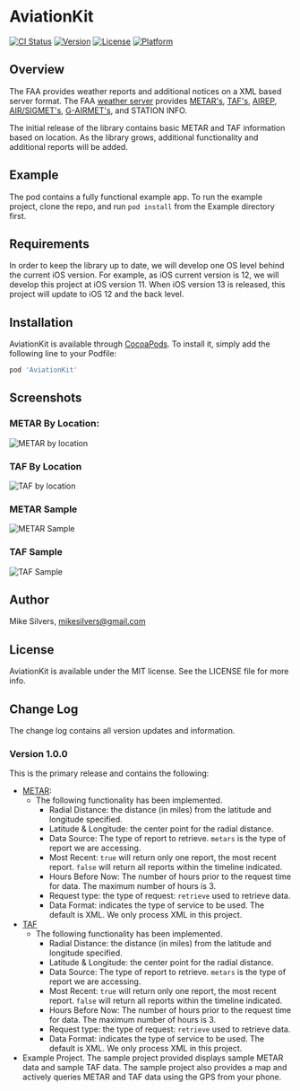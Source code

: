 # AviationKit

[![CI Status](https://img.shields.io/travis/mikesilvers/AviationKit.svg?style=flat)](https://travis-ci.org/mikesilvers/AviationKit)
[![Version](https://img.shields.io/cocoapods/v/AviationKit.svg?style=flat)](https://cocoapods.org/pods/AviationKit)
[![License](https://img.shields.io/cocoapods/l/AviationKit.svg?style=flat)](https://cocoapods.org/pods/AviationKit)
[![Platform](https://img.shields.io/cocoapods/p/AviationKit.svg?style=flat)](https://cocoapods.org/pods/AviationKit)

## Overview
The FAA provides weather reports and additional notices on a XML based server format.  The FAA [weather server](https://www.aviationweather.gov/dataserver)   provides [METAR's](https://www.aviationweather.gov/metar), [TAF's](https://aviationweather.gov/static/help/taf-decode.php), [AIREP](https://www.aviationweather.gov/airep/help), [AIR/SIGMET's](https://aviationweather.gov/sigmet/help), [G-AIRMET's](https://aviationweather.gov/gairmet/help), and STATION INFO.

The initial release of the library contains basic METAR and TAF information based on location.  As the library grows, additional functionality and additional reports will be added.

## Example

The pod contains a fully functional example app.  To run the example project, clone the repo, and run `pod install` from the Example directory first.

## Requirements
In order to keep the library up to date, we will develop one OS level behind the current iOS version.  For example, as iOS current version is 12, we will develop this project at iOS version 11.  When iOS version 13 is released, this project will update to iOS 12 and the back level.  

## Installation

AviationKit is available through [CocoaPods](https://cocoapods.org). To install
it, simply add the following line to your Podfile:

```ruby
pod 'AviationKit'
```

## Screenshots

### METAR By Location:

![METAR by location](images/metar-location-1.png) 

### TAF By Location
![TAF by location](images/taf-location-1.png)

### METAR Sample
![METAR Sample](images/metar-sample-1.png) 

### TAF Sample
![TAF Sample](images/taf-sample-1.png)

## Author

Mike Silvers, mikesilvers@gmail.com

## License

AviationKit is available under the MIT license. See the LICENSE file for more info.

## Change Log
The change log contains all version updates and information.

### Version 1.0.0
This is the primary release and contains the following:

* [METAR](https://aviationweather.gov/dataserver):
	* The following functionality has been implemented.
		* Radial Distance: the distance (in miles) from the latitude and longitude specified.
		* Latitude & Longitude: the center point for the radial distance.
		* Data Source: The type of report to retrieve.  `metars` is the type of report we are accessing.
		* Most Recent: `true` will return only one report, the most recent report.  `false` will return all reports within the timeline indicated.
		* Hours Before Now: The number of hours prior to the request time for data.  The maximum number of hours is 3.
		* Request type: the type of request: `retrieve` used to retrieve data.
		* Data Format: indicates the type of service to be used.  The default is XML.  We only process XML in this project.
* [TAF](https://aviationweather.gov/dataserver)
	* The following functionality has been implemented.
		* Radial Distance: the distance (in miles) from the latitude and longitude specified.
		* Latitude & Longitude: the center point for the radial distance.
		* Data Source: The type of report to retrieve.  `metars` is the type of report we are accessing.
		* Most Recent: `true` will return only one report, the most recent report.  `false` will return all reports within the timeline indicated.
		* Hours Before Now: The number of hours prior to the request time for data.  The maximum number of hours is 3.
		* Request type: the type of request: `retrieve` used to retrieve data.
		* Data Format: indicates the type of service to be used.  The default is XML.  We only process XML in this project.
* Example Project.
The sample project provided displays sample METAR data and sample TAF data.  The sample project also provides a map and actively queries METAR and TAF data using the GPS from your phone.
